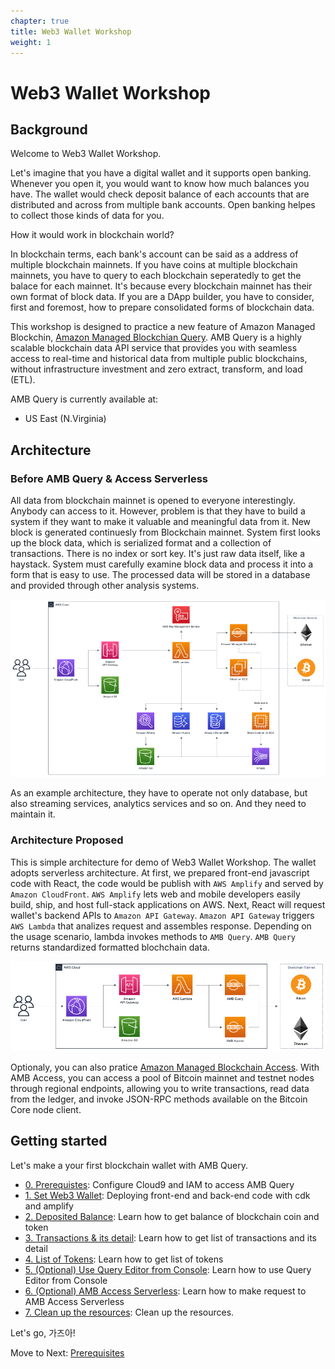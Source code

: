 ```yaml
---
chapter: true
title: Web3 Wallet Workshop
weight: 1
---
```



# Web3 Wallet Workshop
## Background

Welcome to Web3 Wallet Workshop.

Let's imagine that you have a digital wallet and it supports open banking. Whenever you open it, you would want to know how much balances you have. The wallet would check deposit balance of each accounts that are distributed and across from multiple bank accounts. Open banking helpes to collect those kinds of data for you. 

How it would work in blockchain world?

In blockchain terms, each bank's account can be said as a address of multiple blockchain mainnets. If you have coins at multiple blockchain mainnets, you have to query to each blockchain seperatedly to get the balace for each mainnet. It's because every blockchain mainnet has their own format of block data. If you are a DApp builder, you have to consider, first and foremost, how to prepare consolidated forms of blockchain data. 

This workshop is designed to practice a new feature of Amazon Managed Blockchin, [Amazon Managed Blockchian Query](https://aws.amazon.com/ko/managed-blockchain/amb-query/). AMB Query is a highly scalable blockchain data API service that provides you with seamless access to real-time and historical data from multiple public blockchains, without infrastructure investment and zero extract, transform, and load (ETL). 

AMB Query is currently available at: 
- US East (N.Virginia)

## Architecture

### Before AMB Query & Access Serverless

All data from blockchain mainnet is opened to everyone interestingly. Anybody can access to it. However, problem is that they have to build a system if they want to make it valuable and meaningful data from it. New block is  generated continuesly from Blockchain mainnet. System first looks up the block data, which is serialized format and a collection of transactions. There is no index or sort key. It's just raw data itself, like a haystack. System must carefully examine block data and process it into a form that is easy to use. The processed data will be stored in a database and provided through other analysis systems. 

![before-architecture](./static/before-architecture.png)


As an example architecture, they have to operate not only database, but also streaming services, analytics services and so on. And they need to maintain it. 

### Architecture Proposed 

This is simple architecture for demo of Web3 Wallet Workshop. The wallet adopts serverless architecture. At first, we prepared front-end javascript code with React, the code would be publish with `AWS Amplify` and served by `Amazon CloudFront`. `AWS Amplify` lets web and mobile developers easily build, ship, and host full-stack applications on AWS. Next, React will request wallet's backend APIs to `Amazon API Gateway`. `Amazon API Gateway` triggers `AWS Lambda` that analizes request and assembles response. Depending on the usage scenario, lambda invokes methods to `AMB Query`. `AMB Query` returns standardized formatted blochchain data.

![architecture](./static/architecture.png)

Optionaly, you can also pratice [Amazon Managed Blockchain Access](https://aws.amazon.com/en/managed-blockchain/amb-access/). With AMB Access, you can access a pool of Bitcoin mainnet and testnet nodes through regional endpoints, allowing you to write transactions, read data from the ledger, and invoke JSON-RPC methods available on the Bitcoin Core node client.
## Getting started

Let's make a your first blockchain wallet with AMB Query. 

- [0. Prerequistes](./00-prerequisites/index.en.md): Configure Cloud9 and IAM to access AMB Query
- [1. Set Web3 Wallet](./01-setup-web3-wallet/index.en.md): Deploying front-end and back-end code with cdk and amplify
- [2. Deposited Balance](./02-token-balance/index.en.md): Learn how to get balance of blockchain coin and token
- [3. Transactions & its detail](./03-token-trx-list/index.en.md): Learn how to get list of transactions and its detail
- [4. List of Tokens](./04-token-list/index.en.md): Learn how to get list of tokens
- [5. (Optional) Use Query Editor from Console](./05-optional-query-console/index.en.md): Learn how to use Query Editor from Console
- [6. (Optional) AMB Access Serverless](./06-optional-amb-access/index.en.md): Learn how to make request to AMB Access Serverless 
- [7. Clean up the resources](./07-clean-up-resources/index.en.md): Clean up the resources.


Let's go, 가즈아!

Move to Next: [Prerequisites](00-prerequisites/index.en.md)